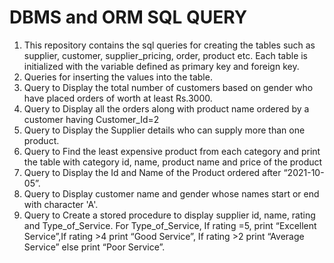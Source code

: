 # DBMS and ORM SQL QUERY

1.  This repository contains the sql queries for creating the tables such as supplier, customer, supplier_pricing, order, product etc. Each table is initialized with the variable defined as primary key and foreign key.
2.  Queries for inserting the values into the table.
3.	Query to Display the total number of customers based on gender who have placed orders of worth at least Rs.3000.
4.	Query to Display all the orders along with product name ordered by a customer having Customer_Id=2
5.	Query to Display the Supplier details who can supply more than one product.
6.	Query to Find the least expensive product from each category and print the table with category id, name, product name and price of the product
7.	Query to Display the Id and Name of the Product ordered after “2021-10-05”.
8.	Query to Display customer name and gender whose names start or end with character 'A'.
9.	Query to Create a stored procedure to display supplier id, name, rating and Type_of_Service. For Type_of_Service, If rating =5, print “Excellent Service”,If rating >4 print “Good Service”, If rating >2 print “Average Service” else print “Poor Service”.
